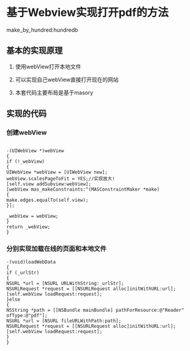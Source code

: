 # 基于Webview实现打开pdf的方法

make_by_hundred:hundredb

## 基本的实现原理

1. 使用webView打开本地文件
2. 可以实现自己webView直接打开现在的网站

3. 本套代码主要布局是基于masory


## 实现的代码




### 创建webView

```

-(UIWebView *)webView
{
if (!_webView)
{
UIWebView *webView = [UIWebView new];
webView.scalesPageToFit = YES;//实现放大!
[self.view addSubview:webView];
[webView mas_makeConstraints:^(MASConstraintMaker *make)
{
make.edges.equalTo(self.view);
}];

_webView = webView;
}
return _webView;
}

```

### 分别实现加载在线的页面和本地文件

```
-(void)loadWebData
{
if (_urlStr)
{
NSURL *url = [NSURL URLWithString:_urlStr];
NSURLRequest *request = [[NSURLRequest alloc]initWithURL:url];
[self.webView loadRequest:request];
}else
{
NSString *path = [[NSBundle mainBundle] pathForResource:@"Reader" ofType:@"pdf"];
NSURL *url = [NSURL fileURLWithPath:path];
NSURLRequest *request = [[NSURLRequest alloc]initWithURL:url];
[self.webView loadRequest:request];
}
}


```

